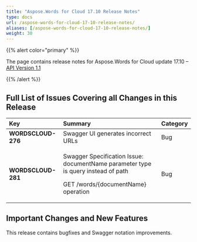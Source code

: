 ```yaml
---
title: "Aspose.Words for Cloud 17.10 Release Notes"
type: docs
url: /aspose-words-for-cloud-17-10-release-notes/
aliases: [/aspose-words-for-cloud-17-10-release-notes/]
weight: 30
---
```


{{% alert color="primary" %}} 

The page contains release notes for Aspose.Words for Cloud update 17.10 – [API Version 1.1](https://apireference.aspose.cloud/)

{{% /alert %}} 
## Full List of Issues Covering all Changes in this Release

|Key|Summary|Category|
| :- | :- | :- |
|**WORDSCLOUD-276**|Swagger UI generates incorrect URLs|Bug|
|**WORDSCLOUD-281**|<p>Swagger Specification Issue: documentName parameter type is query instead of path</p><p>GET /words/{documentName} operation</p>|Bug|
## Important Changes and New Features
This release contains bugfixes and Swagger notation improvements.
